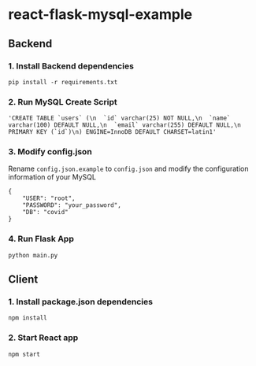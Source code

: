 # react-flask-mysql-example

## Backend

### 1. Install Backend dependencies

```
pip install -r requirements.txt
```

### 2. Run MySQL Create Script

```
'CREATE TABLE `users` (\n  `id` varchar(25) NOT NULL,\n  `name` varchar(100) DEFAULT NULL,\n  `email` varchar(255) DEFAULT NULL,\n  PRIMARY KEY (`id`)\n) ENGINE=InnoDB DEFAULT CHARSET=latin1'
```

### 3. Modify config.json

Rename `config.json.example` to `config.json` and modify the configuration information of your MySQL

```
{
    "USER": "root",
    "PASSWORD": "your_password",
    "DB": "covid"
}
```

### 4. Run Flask App

```
python main.py
```

## Client

### 1. Install package.json dependencies

```
npm install
```

### 2. Start React app

```
npm start
```
